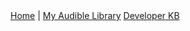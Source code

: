 <nav>
  <a href="index.html">Home</a> |
  <a href="audible.html">My Audible Library</a>
  <a href="https://dglenfield.github.io/dev-kb/">Developer KB</a>
</nav>
